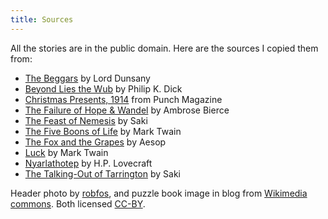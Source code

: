 ```yaml
---
title: Sources
---
```


All the stories are in the public domain. Here are the sources I copied them
from:

* [The Beggars] by Lord Dunsany
* [Beyond Lies the Wub] by Philip K. Dick
* [Christmas Presents, 1914] from Punch Magazine
* [The Failure of Hope & Wandel] by Ambrose Bierce
* [The Feast of Nemesis] by Saki
* [The Five Boons of Life] by Mark Twain
* [The Fox and the Grapes] by Aesop
* [Luck] by Mark Twain
* [Nyarlathotep] by H.P. Lovecraft
* [The Talking-Out of Tarrington] by Saki

Header photo by [robfos], and puzzle book image in blog from
[Wikimedia commons]. Both licensed [CC-BY].

[The Beggars]: https://www.gutenberg.org/cache/epub/57277/pg57277-images.html#Page_138
[Beyond Lies the Wub]: https://www.gutenberg.org/cache/epub/28554/pg28554-images.html
[The Eyes Have It]: https://www.gutenberg.org/cache/epub/31516/pg31516-images.html
[The Failure of Hope & Wandel]: https://www.gutenberg.org/cache/epub/15599/pg15599-images.html#THE_FAILURE_OF_HOPE_WANDEL
[The Fox and the Grapes]: https://www.gutenberg.org/cache/epub/28/pg28-images.html#chap31
[Nyarlathotep]: https://www.gutenberg.org/cache/epub/30637/pg30637-images.html#Page_128
[Christmas Presents, 1914]: https://www.gutenberg.org/cache/epub/29652/pg29652-images.html
[The Feast of Nemesis]: https://www.libraryofshortstories.com/onlinereader/the-feast-of-nemesis
[The Five Boons of Life]: https://www.gutenberg.org/cache/epub/142/pg142-images.html#link2H_4_0031
[The Talking-Out of Tarrington]: https://www.gutenberg.org/cache/epub/3688/pg3688-images.html#talkingout
[Luck]: https://www.libraryofshortstories.com/onlinereader/luck

[CC-BY]: https://creativecommons.org/licenses/by/2.0/
[robfos]: https://flic.kr/p/dfmtLi
[Wikimedia commons]: https://commons.wikimedia.org/wiki/File:Golden_puzzle_book%2Bbookscript.svg
